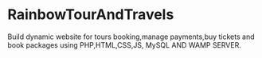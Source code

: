 # RainbowTourAndTravels
Build dynamic website for tours booking,manage payments,buy tickets and book packages using PHP,HTML,CSS,JS, MySQL AND WAMP SERVER.
